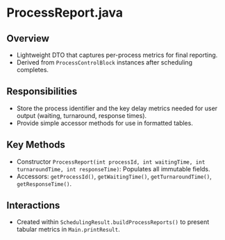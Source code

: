 # ProcessReport.java

## Overview

- Lightweight DTO that captures per-process metrics for final reporting.
- Derived from `ProcessControlBlock` instances after scheduling completes.

## Responsibilities

- Store the process identifier and the key delay metrics needed for user output (waiting, turnaround, response times).
- Provide simple accessor methods for use in formatted tables.

## Key Methods

- Constructor `ProcessReport(int processId, int waitingTime, int turnaroundTime, int responseTime)`: Populates all immutable fields.
- Accessors: `getProcessId()`, `getWaitingTime()`, `getTurnaroundTime()`, `getResponseTime()`.

## Interactions

- Created within `SchedulingResult.buildProcessReports()` to present tabular metrics in `Main.printResult`.
